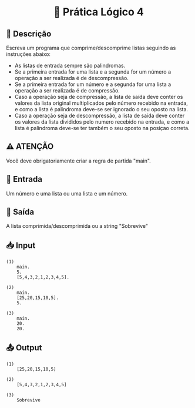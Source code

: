 <h1 align="center">
  <p> 🎈 Prática Lógico 4 </p>
</h1>

## 📝 Descrição

Escreva um programa que comprime/descomprime listas seguindo as instruções abaixo:

- As listas de entrada sempre são palindromas.
- Se a primeira entrada for uma lista e a segunda for um número a operação a ser realizada é de descompressão.
- Se a primeira entrada for um número e a segunda for uma lista a operação a ser realizada é de compressão.
- Caso a operação seja de compressão, a lista de saída deve conter os valores da lista original multiplicados pelo número recebido
  na entrada, e como a lista é palindroma deve-se ser ignorado o seu oposto na lista.
- Caso a operação seja de descompressão, a lista de saída deve conter os valores da lista divididos pelo numero recebido
  na entrada, e como a lista é palindroma deve-se ter também o seu oposto na posiçao correta.

## ⚠️ ATENÇÃO

Você deve obrigatoriamente criar a regra de partida "main".

## 📌 Entrada

Um número e uma lista ou uma lista e um número.

## 📌 Saída

A lista comprimida/descomprimida ou a string "Sobrevive"

## 📥 Input

```
(1)
    main.
    5.
    [5,4,3,2,1,2,3,4,5].

(2)
    main.
    [25,20,15,10,5]. 
    5.

(3)
    main. 
    20.
    20.
```

## 📤 Output

```
(1)
    [25,20,15,10,5]

(2)
    [5,4,3,2,1,2,3,4,5]

(3)
    Sobrevive
```
